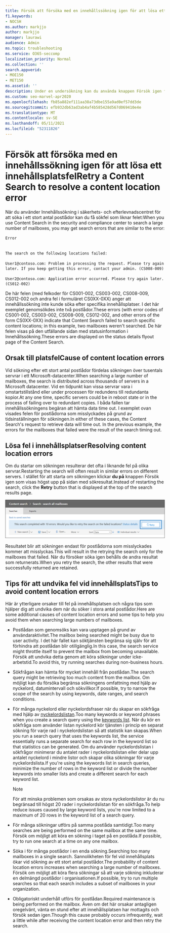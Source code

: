 ```yaml
---
title: Försök att försöka med en innehållssökning igen för att lösa ett innehållsplatsfel
f1.keywords:
- NOCSH
ms.author: markjjo
author: markjjo
manager: laurawi
audience: Admin
ms.topic: troubleshooting
ms.service: O365-seccomp
localization_priority: Normal
ms.collection: ''
search.appverid:
- MOE150
- MET150
ms.assetid: ''
description: Under en undersökning kan du använda knappen Försök igen för att lösa innehållssökningar som har fel på innehållsplatsen.
ms.custom: seo-marvel-apr2020
ms.openlocfilehash: fb85a882ef111aa38a73dbe155a9ad0ef57dd3de
ms.sourcegitcommit: efb932db63ad3ab4af4b585428d567d069410e4e
ms.translationtype: MT
ms.contentlocale: sv-SE
ms.lasthandoff: 05/11/2021
ms.locfileid: "52311826"
---
```

# <a name="retry-a-content-search-to-resolve-a-content-location-error"></a><span data-ttu-id="3f6f1-103">Försök att försöka med en innehållssökning igen för att lösa ett innehållsplatsfel</span><span class="sxs-lookup"><span data-stu-id="3f6f1-103">Retry a Content Search to resolve a content location error</span></span>

<span data-ttu-id="3f6f1-104">När du använder Innehållssökning i säkerhets- och efterlevnadscentret för att söka i ett stort antal postlådor kan du få sökfel som liknar felet:</span><span class="sxs-lookup"><span data-stu-id="3f6f1-104">When you use Content Search in the security and compliance center to search a large number of mailboxes, you may get search errors that are similar to the  error:</span></span>

```text
Error


The search on the following locations failed:

User1@contoso.com: Problem in processing the request. Please try again later. If you keep getting this error, contact your admin. (CS008-009)

User2@contoso.com: Application error occurred. Please try again later. (CS012-002)
```

<span data-ttu-id="3f6f1-105">De här felen (med felkoder för CS001-002, CS003-002, CS008-009, CS012-002 och andra fel i formuläret CS0XX-0XX) anger att innehållssökning inte kunde söka efter specifika innehållsplatser. I det här exemplet genomsökdes inte två postlådor.</span><span class="sxs-lookup"><span data-stu-id="3f6f1-105">These errors (with error codes of CS001-002, CS003-002, CS008-009, CS012-002, and other errors of the form CS0XX-0XX) indicate that Content Search failed to search specific content locations; in this example, two mailboxes weren't searched.</span></span> <span data-ttu-id="3f6f1-106">De här felen visas på den utfällande sidan med statusinformation i Innehållssökning.</span><span class="sxs-lookup"><span data-stu-id="3f6f1-106">These errors are displayed on the status details flyout page of the Content Search.</span></span>

## <a name="cause-of-content-location-errors"></a><span data-ttu-id="3f6f1-107">Orsak till platsfel</span><span class="sxs-lookup"><span data-stu-id="3f6f1-107">Cause of content location errors</span></span>

<span data-ttu-id="3f6f1-108">Vid sökning efter ett stort antal postlådor fördelas sökningen över tusentals servrar i ett Microsoft-datacenter.</span><span class="sxs-lookup"><span data-stu-id="3f6f1-108">When searching a large number of mailboxes, the search is distributed across thousands of servers in a Microsoft datacenter.</span></span> <span data-ttu-id="3f6f1-109">Vid en tidpunkt kan vissa servrar vara i omstartstillstånd eller under processen för redundens till redundanta kopior.</span><span class="sxs-lookup"><span data-stu-id="3f6f1-109">At any one time, specific servers could be in reboot state or in the process of failing over to redundant copies.</span></span> <span data-ttu-id="3f6f1-110">I båda fallen tar innehållssökningens begäran att hämta data time out. I exemplet ovan visades felen för postlådorna som misslyckades på grund av tidsinställningen för sökningen.</span><span class="sxs-lookup"><span data-stu-id="3f6f1-110">In either of these cases, the Content Search's request to retrieve data will time out. In the previous example, the errors for the mailboxes that failed were the result of the search timing out.</span></span>

## <a name="resolving-content-location-errors"></a><span data-ttu-id="3f6f1-111">Lösa fel i innehållsplatser</span><span class="sxs-lookup"><span data-stu-id="3f6f1-111">Resolving content location errors</span></span>

<span data-ttu-id="3f6f1-112">Om du startar om sökningen resulterar det ofta i liknande fel på olika servrar.</span><span class="sxs-lookup"><span data-stu-id="3f6f1-112">Restarting the search will often result in similar errors on different servers.</span></span> <span data-ttu-id="3f6f1-113">I stället för att starta om sökningen klickar **du på** knappen Försök igen som visas högst upp på sidan med sökresultat.</span><span class="sxs-lookup"><span data-stu-id="3f6f1-113">Instead of restarting the search, click the **Retry** button that is displayed at the top of the search results page.</span></span>

![Klicka på knappen Försök igen för att lösa fel på innehållsplatsen](../media/retrycontentsearch3.png)

<span data-ttu-id="3f6f1-115">Resultatet blir att sökningen endast för postlådorna som misslyckades kommer att misslyckas.</span><span class="sxs-lookup"><span data-stu-id="3f6f1-115">This will result in the retrying the search only for the mailboxes that failed.</span></span> <span data-ttu-id="3f6f1-116">När du försöker söka igen behålls de andra resultat som returnerats.</span><span class="sxs-lookup"><span data-stu-id="3f6f1-116">When you retry the search, the other results that were successfully returned are retained.</span></span>

## <a name="tips-to-avoid-content-location-errors"></a><span data-ttu-id="3f6f1-117">Tips för att undvika fel vid innehållsplats</span><span class="sxs-lookup"><span data-stu-id="3f6f1-117">Tips to avoid content location errors</span></span>

<span data-ttu-id="3f6f1-118">Här är ytterligare orsaker till fel på innehållsplatsen och några tips som hjälper dig att undvika dem när du söker i stora antal postlådor.</span><span class="sxs-lookup"><span data-stu-id="3f6f1-118">Here are some additional causes of content location errors and some tips to help you avoid them when searching large numbers of mailboxes.</span></span>

- <span data-ttu-id="3f6f1-119">Postlådan som genomsöks kan vara upptagen på grund av användaraktivitet.</span><span class="sxs-lookup"><span data-stu-id="3f6f1-119">The mailbox being searched might be busy due to user activity.</span></span> <span data-ttu-id="3f6f1-120">I det här fallet kan söktjänsten begränsa sig själv för att förhindra att postlådan blir otillgänglig.</span><span class="sxs-lookup"><span data-stu-id="3f6f1-120">In this case, the search service might throttle itself to prevent the mailbox from becoming unavailable.</span></span> <span data-ttu-id="3f6f1-121">Försök att undvika detta genom att köra sökningar under icke-arbetstid.</span><span class="sxs-lookup"><span data-stu-id="3f6f1-121">To avoid this, try running searches during non-business hours.</span></span>

- <span data-ttu-id="3f6f1-122">Sökfrågan kan hämta för mycket innehåll från postlådan.</span><span class="sxs-lookup"><span data-stu-id="3f6f1-122">The search query might be retrieving too much content from the mailbox.</span></span> <span data-ttu-id="3f6f1-123">Om möjligt kan du försöka begränsa sökningens omfattning med hjälp av nyckelord, datumintervall och sökvillkor.</span><span class="sxs-lookup"><span data-stu-id="3f6f1-123">If possible, try to narrow the scope of the search by using keywords, date ranges, and search conditions.</span></span>

- <span data-ttu-id="3f6f1-124">För många nyckelord eller nyckelordsfraser när du skapar en sökfråga med hjälp av [nyckelordslistan](view-keyword-statistics-for-content-search.md#get-keyword-statistics-for-searches).</span><span class="sxs-lookup"><span data-stu-id="3f6f1-124">Too many keywords or keyword phrases when you create a search query using the [keywords list](view-keyword-statistics-for-content-search.md#get-keyword-statistics-for-searches).</span></span> <span data-ttu-id="3f6f1-125">När du kör en sökfråga som använder listan nyckelord kör tjänsten i princip en separat sökning för varje rad i nyckelordslistan så att statistik kan skapas.</span><span class="sxs-lookup"><span data-stu-id="3f6f1-125">When you run a search query that uses the keywords list, the service essentially runs a separate search for each row in the keyword list so that statistics can be generated.</span></span> <span data-ttu-id="3f6f1-126">Om du använder nyckelordslistan i sökfrågor minimerar du antalet rader i nyckelordslistan eller delar upp antalet nyckelord i mindre listor och skapar olika sökningar för varje nyckelordslista.</span><span class="sxs-lookup"><span data-stu-id="3f6f1-126">If you're using the keywords list in search queries, minimize the number of rows in the keyword list or divide the number keywords into smaller lists and create a different search for each keyword list.</span></span>

  > [!NOTE]
  > <span data-ttu-id="3f6f1-127">För att minska problemen som orsakas av stora nyckelordslistor är du nu begränsad till högst 20 rader i nyckelordslistan för en sökfråga.</span><span class="sxs-lookup"><span data-stu-id="3f6f1-127">To help reduce issues caused by large keyword lists, you're now limited to a maximum of 20 rows in the keyword list of a search query.</span></span>

- <span data-ttu-id="3f6f1-128">För många sökningar utförs på samma postlåda samtidigt.</span><span class="sxs-lookup"><span data-stu-id="3f6f1-128">Too many searches are being performed on the same mailbox at the same time.</span></span> <span data-ttu-id="3f6f1-129">Försök om möjligt att köra en sökning i taget på en postlåda.</span><span class="sxs-lookup"><span data-stu-id="3f6f1-129">If possible, try to run one search at a time on any one mailbox.</span></span>

- <span data-ttu-id="3f6f1-130">Söka i för många postlådor i en enda sökning.</span><span class="sxs-lookup"><span data-stu-id="3f6f1-130">Searching too many mailboxes in a single search.</span></span> <span data-ttu-id="3f6f1-131">Sannolikheten för fel vid innehållsplats ökar vid sökning av ett stort antal postlådor.</span><span class="sxs-lookup"><span data-stu-id="3f6f1-131">The probability of content location errors increases when searching a large number of mailboxes.</span></span> <span data-ttu-id="3f6f1-132">Försök om möjligt att köra flera sökningar så att varje sökning inkluderar en delmängd postlådor i organisationen.</span><span class="sxs-lookup"><span data-stu-id="3f6f1-132">If possible, try to run multiple searches so that each search includes a subset of  mailboxes in your organization.</span></span>

- <span data-ttu-id="3f6f1-133">Obligatoriskt underhåll utförs för postlådan.</span><span class="sxs-lookup"><span data-stu-id="3f6f1-133">Required maintenance is being performed on the mailbox.</span></span> <span data-ttu-id="3f6f1-134">Även om det här orsakar antagligen oregelvänt, vänta en stund efter att innehållsplatsen har mottagits och försök sedan igen.</span><span class="sxs-lookup"><span data-stu-id="3f6f1-134">Though this cause probably occurs infrequently, wait a little while after receiving the content location error and then retry the search.</span></span>
